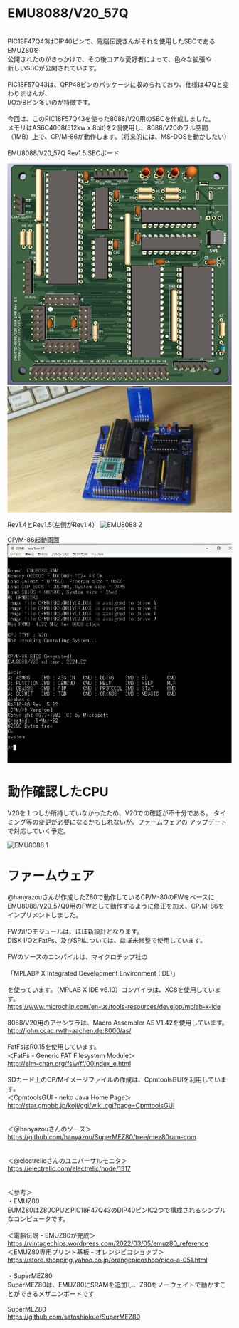 # EMU8088/V20_57Q<br>
<br>
PIC18F47Q43はDIP40ピンで、電脳伝説さんがそれを使用したSBCであるEMUZ80を<br>
公開されたのがきっかけで、その後コアな愛好者によって、色々な拡張や<br>
新しいSBCが公開されています。<br>
<br>
PIC18F57Q43は、QFP48ピンのパッケージに収められており、仕様は47Qと変わりませんが、<br>
I/Oが8ピン多いのが特徴です。<br>
<br>
今回は、このPIC18F57Q43を使った8088/V20用のSBCを作成しました。<br>
メモリはAS6C4008(512kw x 8bit)を2個使用し、8088/V20のフル空間<br>
（1MB）上で、CP/M-86が動作します。（将来的には、MS-DOSを動かしたい）<br>
<br>
EMU8088/V20_57Q Rev1.5 SBCボード<br>

![EMU8088 1](photo/8088_RAM_R.1.5.png)
![EMU8088 2](photo/P1020471.JPG)


Rev1.4とRev1.5(左側がRev1.4）
![EMU8088 2](photo/P1020472.JPG)


CP/M-86起動画面<br>
![EMU8088 1](photo/p224950.png)


# 動作確認したCPU
V20を１つしか所持していなかったため、V20での確認が不十分である。
タイミング等の変更が必要になるかもしれないが、ファームウェアの
アップデートで対応していく予定。

![EMU8088 1](photo/P1020476.JPG)

# ファームウェア
@hanyazouさんが作成したZ80で動作しているCP/M-80のFWをベースに<br>
EMU8088/V20_57Q0用のFWとして動作するように修正を加え、CP/M-86を<br>
インプリメントしました。<br>
<br>
FWのI/Oモジュールは、ほぼ新設計となります。<br>
DISK I/OとFatFs、及びSPIについては、ほぼ未修整で使用しています。<br>
<br>
FWのソースのコンパイルは、マイクロチップ社の<br>
<br>
「MPLAB® X Integrated Development Environment (IDE)」<br>
<br>
を使っています。（MPLAB X IDE v6.10）コンパイラは、XC8を使用しています。<br>
https://www.microchip.com/en-us/tools-resources/develop/mplab-x-ide<br>
<br>
8088/V20用のアセンブラは、Macro Assembler AS V1.42を使用しています。<br>
http://john.ccac.rwth-aachen.de:8000/as/<br>
<br>
FatFsはR0.15を使用しています。<br>
＜FatFs - Generic FAT Filesystem Module＞<br>
http://elm-chan.org/fsw/ff/00index_e.html<br>
<br>
SDカード上のCP/Mイメージファイルの作成は、CpmtoolsGUIを利用しています。<br>
＜CpmtoolsGUI - neko Java Home Page＞<br>
http://star.gmobb.jp/koji/cgi/wiki.cgi?page=CpmtoolsGUI<br>
<br>
<br>
＜＠hanyazouさんのソース＞<br>
https://github.com/hanyazou/SuperMEZ80/tree/mez80ram-cpm<br>
<br>
<br>
＜@electrelicさんのユニバーサルモニタ＞<br>
https://electrelic.com/electrelic/node/1317<br>
<br>
<br>
＜参考＞<br>
・EMUZ80<br>
EUMZ80はZ80CPUとPIC18F47Q43のDIP40ピンIC2つで構成されるシンプルなコンピュータです。<br>
<br>
＜電脳伝説 - EMUZ80が完成＞  <br>
https://vintagechips.wordpress.com/2022/03/05/emuz80_reference  <br>
＜EMUZ80専用プリント基板 - オレンジピコショップ＞  <br>
https://store.shopping.yahoo.co.jp/orangepicoshop/pico-a-051.html<br>
<br>
・SuperMEZ80<br>
SuperMEZ80は、EMUZ80にSRAMを追加し、Z80をノーウェイトで動かすことができるメザニンボードです<br>
<br>
SuperMEZ80<br>
https://github.com/satoshiokue/SuperMEZ80<br>
<br>
